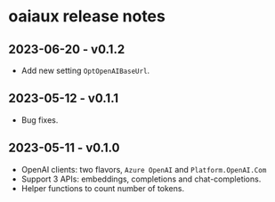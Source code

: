 # oaiaux release notes

## 2023-06-20 - v0.1.2

- Add new setting `OptOpenAIBaseUrl`.

## 2023-05-12 - v0.1.1

- Bug fixes.

## 2023-05-11 - v0.1.0

- OpenAI clients: two flavors, `Azure OpenAI` and `Platform.OpenAI.Com`
- Support 3 APIs: embeddings, completions and chat-completions.
- Helper functions to count number of tokens.
